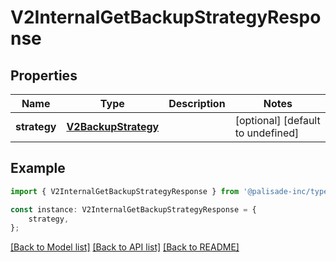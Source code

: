 # V2InternalGetBackupStrategyResponse


## Properties

Name | Type | Description | Notes
------------ | ------------- | ------------- | -------------
**strategy** | [**V2BackupStrategy**](V2BackupStrategy.md) |  | [optional] [default to undefined]

## Example

```typescript
import { V2InternalGetBackupStrategyResponse } from '@palisade-inc/typescript-sdk';

const instance: V2InternalGetBackupStrategyResponse = {
    strategy,
};
```

[[Back to Model list]](../README.md#documentation-for-models) [[Back to API list]](../README.md#documentation-for-api-endpoints) [[Back to README]](../README.md)
